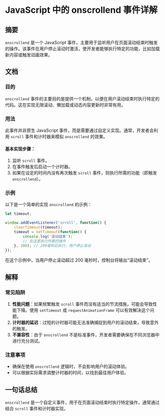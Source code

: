 <!--
Meta Description: # JavaScript 中的 onscrollend 事件详解 ## 摘要 `onscrollend` 是一个 JavaScript 事件，主要用于监听用户在页面滚动结束时触发的操作。该事件在用户停止滚动时激活，使开发者能够执行特定的功能，比如加载新内容或触发动画效果。 ## 文档 ### 目的 ...
Meta Keywords: onscrollend, scroll, javascript, timeout, function
-->

# JavaScript 中的 onscrollend 事件详解

## 摘要
`onscrollend` 是一个 JavaScript 事件，主要用于监听用户在页面滚动结束时触发的操作。该事件在用户停止滚动时激活，使开发者能够执行特定的功能，比如加载新内容或触发动画效果。

## 文档
### 目的
`onscrollend` 事件的主要目的是提供一个机制，以便在用户滚动结束时执行特定的代码。这在实现无限滚动、懒加载或动态内容更新时非常有用。

### 用法
此事件并非原生 JavaScript 事件，而是需要通过自定义实现。通常，开发者会利用 `scroll` 事件和计时器来模拟 `onscrollend` 的效果。

#### 基本实现步骤：
1. 监听 `scroll` 事件。
2. 在事件触发后启动一个计时器。
3. 如果在设定的时间内没有再次触发 `scroll` 事件，则执行所需的功能（即触发 `onscrollend`）。

### 示例
以下是一个简单的实现 `onscrollend` 的示例：

```javascript
let timeout;

window.addEventListener('scroll', function() {
    clearTimeout(timeout);
    timeout = setTimeout(function() {
        console.log('滚动结束');
        // 在这里执行所需的操作
    }, 200); // 200毫秒后执行，用户停止滚动
});
```

在这个示例中，当用户停止滚动超过 200 毫秒时，控制台将输出“滚动结束”。

## 解释
### 常见陷阱
1. **性能问题**：如果频繁触发 `scroll` 事件而没有适当的节流措施，可能会导致性能下降。使用 `setTimeout` 或 `requestAnimationFrame` 可以有效解决这个问题。
2. **计时器的延迟**：过短的计时器可能无法准确捕捉到用户的滚动结束，导致意外的触发。
3. **不兼容性**：由于 `onscrollend` 不是标准事件，开发者需要确保在不同浏览器中进行充分测试。

### 注意事项
- 确保在使用 `onscrollend` 逻辑时，不会影响用户的滚动体验。
- 可以根据实际需求调整计时器的时间，以找到最佳用户体验。

## 一句话总结
`onscrollend` 是一个自定义事件，用于在页面滚动结束时执行特定操作，通常通过结合 `scroll` 事件和计时器实现。